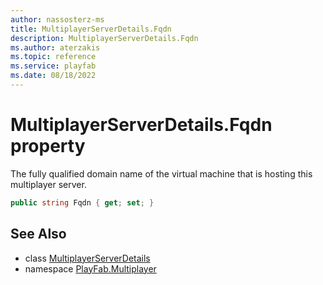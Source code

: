 ```yaml
---
author: nassosterz-ms
title: MultiplayerServerDetails.Fqdn
description: MultiplayerServerDetails.Fqdn
ms.author: aterzakis
ms.topic: reference
ms.service: playfab
ms.date: 08/18/2022
---
```


# MultiplayerServerDetails.Fqdn property

The fully qualified domain name of the virtual machine that is hosting this multiplayer server.

```csharp
public string Fqdn { get; set; }
```

## See Also

* class [MultiplayerServerDetails](../MultiplayerServerDetails.md)
* namespace [PlayFab.Multiplayer](../../PlayFabMultiplayerSDK.md)

